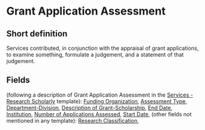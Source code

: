 # Grant Application Assessment
## Short definition
Services contributed, in conjunction with the appraisal of grant applications, to examine something, formulate a judgement, and a statement of that judgement.
## Fields
(following a description of Grant Application Assessment in the [Services - Research Scholarly](../Templates/Services%20-%20Research%20Scholarly.md) template):
[Funding Organization](../Object-Fields/Grant%20Application%20Assessment/Funding%20Organization.md),
[Assessment Type](../Object-Fields/Grant%20Application%20Assessment/Assessment%20Type.md),
[Department-Division](../Object-Fields/Grant%20Application%20Assessment/Department-Division.md),
[Description of Grant-Scholarship](../Object-Fields/Grant%20Application%20Assessment/Description%20of%20Grant-Scholarship.md),
[End Date](../Object-Fields/Grant%20Application%20Assessment/End%20Date.md),
[Institution](../Object-Fields/Grant%20Application%20Assessment/Institution.md),
[Number of Applications Assessed](../Object-Fields/Grant%20Application%20Assessment/Number%20of%20Applications%20Assessed.md),
[Start Date](../Object-Fields/Grant%20Application%20Assessment/Start%20Date.md),
(other fields not mentioned in any template):
[Research Classification](../Object-Fields/Grant%20Application%20Assessment/Research%20Classification.md),
